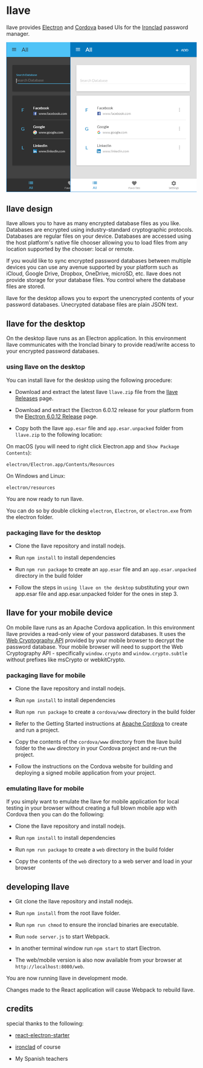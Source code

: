 # llave

llave provides [Electron](https://electron.atom.io/) and [Cordova](https://cordova.apache.org/) 
based UIs for the [Ironclad](https://github.com/dmulholland/ironclad) password manager.

<img src="https://raw.githubusercontent.com/rwynn/llave/master/screens/entries.png"/>

## llave design

llave allows you to have as many encrypted database files as you like.  Databases are encrypted using industry-standard
cryptographic protocols.  Databases are regular files on your device.  Databases are accessed using the 
host platform's native file chooser allowing you to load files from any location supported by the chooser: local or remote.

If you would like to sync encrypted password databases between multiple devices you can use any avenue supported by your platform such
as iCloud, Google Drive, Dropbox, OneDrive, microSD, etc. llave does not provide storage for your database files. You control where the database files
are stored.  

llave for the desktop allows you to export the unencrypted contents of your password databases. Unecrypted database files
are plain JSON text.  

## llave for the desktop

On the desktop llave runs as an Electron application.  In this environment llave communicates with the Ironclad binary to
provide read/write access to your encrypted password databases.  

### using llave on the desktop

You can install llave for the desktop using the following procedure:

* Download and extract the latest llave `llave.zip` file from the [llave Releases](https://github.com/rwynn/llave/releases) page.

* Download and extract the Electron 6.0.12 release for your platform from the [Electron 6.0.12 Release](https://github.com/electron/electron/releases/tag/v6.0.12) page.

* Copy both the llave `app.esar` file and `app.esar.unpacked` folder from `llave.zip` to the following location:

On macOS (you will need to right click Electron.app and `Show Package Contents`):

    electron/Electron.app/Contents/Resources

On Windows and Linux:

    electron/resources
    
You are now ready to run llave.

You can do so by double clicking `electron`, `Electron`, or `electron.exe` from the electron folder.

### packaging llave for the desktop

* Clone the llave repository and install nodejs.

* Run `npm install` to install dependencies

* Run `npm run package` to create an `app.esar` file and an `app.esar.unpacked` directory in the build folder

* Follow the steps in `using llave on the desktop` substituting your own app.esar file and app.esar.unpacked folder for the ones in step 3. 

## llave for your mobile device

On mobile llave runs as an Apache Cordova application.  In this environment llave provides a read-only view of your
password databases.  It uses the [Web Cryptography API](https://www.w3.org/TR/WebCryptoAPI/) provided by your mobile
browser to decrypt the password database. Your mobile browser will need to support the Web Cryptography API - 
specifically `window.crypto` and `window.crypto.subtle` without prefixes like msCrypto or webkitCrypto.

### packaging llave for mobile

* Clone the llave repository and install nodejs.

* Run `npm install` to install dependencies

* Run `npm run package` to create a `cordova/www` directory in the build folder

* Refer to the Getting Started instructions at [Apache Cordova](https://cordova.apache.org/) to create and run a project.

* Copy the contents of the `cordova/www` directory from the llave build folder to the `www` directory in your Cordova project and re-run the project.

* Follow the instructions on the Cordova website for building and deploying a signed mobile application from your project.

### emulating llave for mobile

If you simply want to emulate the llave for mobile application for local testing in your browser 
without creating a full blown mobile app with Cordova then you can do the following:

* Clone the llave repository and install nodejs.

* Run `npm install` to install dependencies

* Run `npm run package` to create a `web` directory in the build folder

* Copy the contents of the `web` directory to a web server and load in your browser

## developing llave

* Git clone the llave repository and install nodejs.

* Run `npm install` from the root llave folder.

* Run `npm run chmod` to ensure the ironclad binaries are executable.

* Run `node server.js` to start Webpack.

* In another terminal window run `npm start` to start Electron.

* The web/mobile version is also now available from your browser at `http://localhost:8080/web`.

You are now running llave in development mode.

Changes made to the React application will cause Webpack to rebuild llave.

## credits

special thanks to the following:

* [react-electron-starter](https://github.com/alanbsmith/react-electron-starter)

* [ironclad](https://github.com/dmulholland/ironclad) of course

* My Spanish teachers

